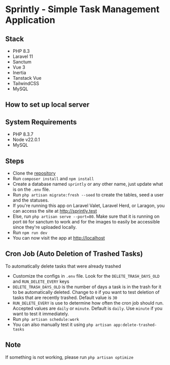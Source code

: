# Sprintly - Simple Task Management Application

## Stack
* PHP 8.3
* Laravel 11
* Sanctum
* Vue 3
* Inertia
* Tanstack Vue
* TailwindCSS
* MySQL

## How to set up local server

## System Requirements
* PHP 8.3.7
* Node v22.0.1
* MySQL

## Steps
* Clone the <a href="https://github.com/nadlambino/sprintly.git">repository</a>
* Run `composer install` and `npm install`
* Create a database named `sprintly` or any other name, just update what is on the `.env` file.
* Run `php artisan migrate:fresh --seed` to create the tables, seed a user and the statuses.
* If you're running this app on Laravel Valet, Laravel Herd, or Laragon, you can access the site at <a href="http://sprintly.test">http://sprintly.test</a>
* Else, run `php artisan serve --port=80`. Make sure that it is running on port `80` for sanctum to work and for the images to easily be accessible since they're uploaded locally.
* Run `npm run dev`
* You can now visit the app at <a href="http://localhost">http://localhost</a>

## Cron Job (Auto Deletion of Trashed Tasks)
To automatically delete tasks that were already trashed
* Customize the configs in `.env` file. Look for the `DELETE_TRASH_DAYS_OLD` and `RUN_DELETE_EVERY` keys
* `DELETE_TRASH_DAYS_OLD` is the number of days a task is in the trash for it to be automatically deleted. 
Change to `0` if you want to test deletion of tasks that are recently trashed.
Default value is `30`
* `RUN_DELETE_EVERY` is use to determine how often the cron job should run. 
Accepted values are `daily` or `minute`. 
Default is `daily`.
Use `minute` if you want to test it immediately.
* Run `php artisan schedule:work`
* You can also manually test it using `php artisan app:delete-trashed-tasks`

## Note
If something is not working, please run `php artisan optimize`
